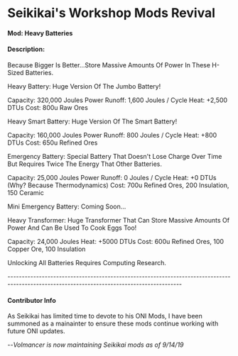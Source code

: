 # Seikikai's Workshop Mods Revival



#### Mod: Heavy Batteries

#### Description:  

  Because Bigger Is Better...Store Massive Amounts Of Power In These H-Sized Batteries.

Heavy Battery:
Huge Version Of The Jumbo Battery!

Capacity: 320,000 Joules
Power Runoff: 1,600 Joules / Cycle
Heat: +2,500 DTUs
Cost: 800u Raw Ores


Heavy Smart Battery:
Huge Version Of The Smart Battery!

Capacity: 160,000 Joules
Power Runoff: 800 Joules / Cycle
Heat: +800 DTUs
Cost: 650u Refined Ores


Emergency Battery:
Special Battery That Doesn't Lose Charge Over Time But Requires Twice The Energy That Other Batteries.

Capacity: 25,000 Joules
Power Runoff: 0 Joules / Cycle
Heat: +0 DTUs (Why? Because Thermodynamics)
Cost: 700u Refined Ores, 200 Insulation, 150 Ceramic

Mini Emergency Battery:
Coming Soon...

Heavy Transformer:
Huge Transformer That Can Store Massive Amounts Of Power And Can Be Used To Cook Eggs Too!

Capacity: 24,000 Joules
Heat: +5000 DTUs
Cost: 600u Refined Ores, 100 Copper Ore, 100 Insulation

Unlocking All Batteries Requires Computing Research.  

\-------------------------------------------------------------------------------------------------------------------------------------------



#### Contributor Info 

As Seikikai has limited time to devote to his ONI Mods, I have been summoned as a mainainter to ensure these mods continue working with future ONI updates. 

--*Volmancer is now maintaining Seikikai mods as of 9/14/19* 